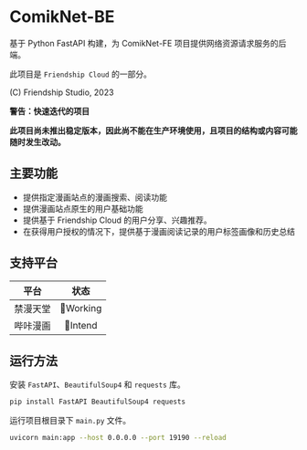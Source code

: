 # ComikNet-BE

基于 Python FastAPI 构建，为 ComikNet-FE 项目提供网络资源请求服务的后端。

此项目是 `Friendship Cloud` 的一部分。

(C) Friendship Studio, 2023

**警告：快速迭代的项目**

**此项目尚未推出稳定版本，因此尚不能在生产环境使用，且项目的结构或内容可能随时发生改动。**

## 主要功能

- 提供指定漫画站点的漫画搜索、阅读功能
- 提供漫画站点原生的用户基础功能
- 提供基于 Friendship Cloud 的用户分享、兴趣推荐。
- 在获得用户授权的情况下，提供基于漫画阅读记录的用户标签画像和历史总结

## 支持平台

|平台|状态|
|:-------:|:------------:|
| 禁漫天堂 |  🔨Working   |
| 哔咔漫画 |  📑Intend    |

## 运行方法

安装 `FastAPI`、`BeautifulSoup4` 和 `requests` 库。

```bash
pip install FastAPI BeautifulSoup4 requests
```

运行项目根目录下 `main.py` 文件。

```bash
uvicorn main:app --host 0.0.0.0 --port 19190 --reload
```
